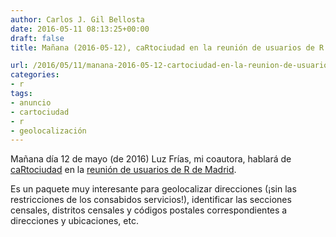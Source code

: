 ```yaml
---
author: Carlos J. Gil Bellosta
date: 2016-05-11 08:13:25+00:00
draft: false
title: Mañana (2016-05-12), caRtociudad en la reunión de usuarios de R de Madrid

url: /2016/05/11/manana-2016-05-12-cartociudad-en-la-reunion-de-usuarios-de-r-de-madrid/
categories:
- r
tags:
- anuncio
- cartociudad
- r
- geolocalización
---
```


Mañana día 12 de mayo (de 2016) Luz Frías, mi coautora, hablará de [caRtociudad](https://www.datanalytics.com/2016/03/31/cartociudad/) en la [reunión de usuarios de R de Madrid](http://madrid.r-es.org/35-jueves-12-de-mayo-2016/).

Es un paquete muy interesante para geolocalizar direcciones (¡sin las restricciones de los consabidos servicios!), identificar las secciones censales, distritos censales y códigos postales correspondientes a direcciones y ubicaciones, etc.
